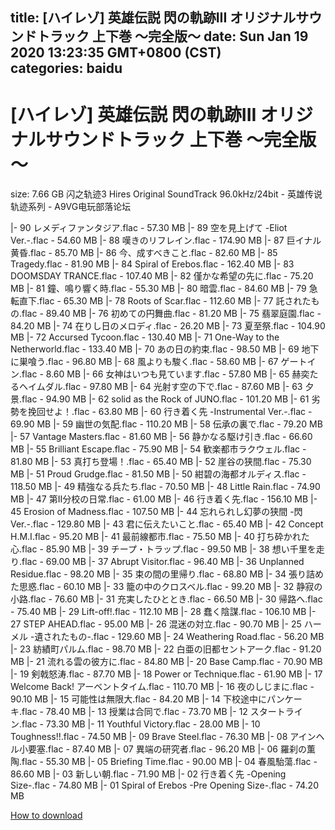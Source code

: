 
title: [ハイレゾ] 英雄伝説 閃の軌跡III オリジナルサウンドトラック 上下巻 ～完全版～
date: Sun Jan 19 2020 13:23:35 GMT+0800 (CST)    
categories: baidu
---

# [ハイレゾ] 英雄伝説 閃の軌跡III オリジナルサウンドトラック 上下巻 ～完全版～
size: 7.66 GB
 闪之轨迹3 Hires Original SoundTrack 96.0kHz/24bit - 英雄传说轨迹系列 - A9VG电玩部落论坛
 
|- 90 レメディファンタジア.flac - 57.30 MB
|- 89 空を見上げて -Eliot Ver.-.flac - 54.60 MB
|- 88 嘆きのリフレイン.flac - 174.90 MB
|- 87 巨イナル黄昏.flac - 85.70 MB
|- 86 今、成すべきこと.flac - 82.60 MB
|- 85 Tragedy.flac - 81.90 MB
|- 84 Spiral of Erebos.flac - 162.40 MB
|- 83 DOOMSDAY TRANCE.flac - 107.40 MB
|- 82 僅かな希望の先に.flac - 75.20 MB
|- 81 鐘、鳴り響く時.flac - 55.30 MB
|- 80 暗雲.flac - 84.60 MB
|- 79 急転直下.flac - 65.30 MB
|- 78 Roots of Scar.flac - 112.60 MB
|- 77 託されたもの.flac - 89.40 MB
|- 76 初めての円舞曲.flac - 81.20 MB
|- 75 翡翠庭園.flac - 84.20 MB
|- 74 在りし日のメロディ.flac - 26.20 MB
|- 73 夏至祭.flac - 104.90 MB
|- 72 Accursed Tycoon.flac - 130.40 MB
|- 71 One-Way to the Netherworld.flac - 133.40 MB
|- 70 あの日の約束.flac - 98.50 MB
|- 69 地下に巣喰う.flac - 96.80 MB
|- 68 風よりも駿く.flac - 58.60 MB
|- 67 ゲートイン.flac - 8.60 MB
|- 66 女神はいつも見ています.flac - 57.80 MB
|- 65 赫奕たるヘイムダル.flac - 97.80 MB
|- 64 光射す空の下で.flac - 87.60 MB
|- 63 夕景.flac - 94.90 MB
|- 62 solid as the Rock of JUNO.flac - 101.20 MB
|- 61 劣勢を挽回せよ！.flac - 63.80 MB
|- 60 行き着く先 -Instrumental Ver.-.flac - 69.90 MB
|- 59 幽世の気配.flac - 110.20 MB
|- 58 伝承の裏で.flac - 79.20 MB
|- 57 Vantage Masters.flac - 81.60 MB
|- 56 静かなる駆け引き.flac - 66.60 MB
|- 55 Brilliant Escape.flac - 75.90 MB
|- 54 歓楽都市ラクウェル.flac - 81.80 MB
|- 53 真打ち登場！.flac - 65.40 MB
|- 52 崖谷の狭間.flac - 75.30 MB
|- 51 Proud Grudge.flac - 81.50 MB
|- 50 紺碧の海都オルディス.flac - 118.50 MB
|- 49 精強なる兵たち.flac - 70.50 MB
|- 48 Little Rain.flac - 74.90 MB
|- 47 第II分校の日常.flac - 61.00 MB
|- 46 行き着く先.flac - 156.10 MB
|- 45 Erosion of Madness.flac - 107.50 MB
|- 44 忘れられし幻夢の狭間 -閃Ver.-.flac - 129.80 MB
|- 43 君に伝えたいこと.flac - 65.40 MB
|- 42 Concept H.M.I.flac - 95.20 MB
|- 41 最前線都市.flac - 75.50 MB
|- 40 打ち砕かれた心.flac - 85.90 MB
|- 39 チープ・トラップ.flac - 99.50 MB
|- 38 想い千里を走り.flac - 69.00 MB
|- 37 Abrupt Visitor.flac - 96.40 MB
|- 36 Unplanned Residue.flac - 98.20 MB
|- 35 束の間の里帰り.flac - 68.80 MB
|- 34 張り詰めた思惑.flac - 60.10 MB
|- 33 籠の中のクロスベル.flac - 99.20 MB
|- 32 静寂の小路.flac - 76.60 MB
|- 31 充実したひととき.flac - 66.50 MB
|- 30 帰路へ.flac - 75.40 MB
|- 29 Lift-off!.flac - 112.10 MB
|- 28 蠢く陰謀.flac - 106.10 MB
|- 27 STEP AHEAD.flac - 95.00 MB
|- 26 混迷の対立.flac - 90.70 MB
|- 25 ハーメル -遺されたもの-.flac - 129.60 MB
|- 24 Weathering Road.flac - 56.20 MB
|- 23 紡績町パルム.flac - 98.70 MB
|- 22 白亜の旧都セントアーク.flac - 91.20 MB
|- 21 流れる雲の彼方に.flac - 84.80 MB
|- 20 Base Camp.flac - 70.90 MB
|- 19 剣戟怒涛.flac - 87.70 MB
|- 18 Power or Technique.flac - 61.90 MB
|- 17 Welcome Back! アーベントタイム.flac - 110.70 MB
|- 16 夜のしじまに.flac - 90.10 MB
|- 15 可能性は無限大.flac - 84.20 MB
|- 14 下校途中にパンケーキ.flac - 78.40 MB
|- 13 授業は合同で.flac - 73.70 MB
|- 12 スタートライン.flac - 73.30 MB
|- 11 Youthful Victory.flac - 28.00 MB
|- 10 Toughness!!.flac - 74.50 MB
|- 09 Brave Steel.flac - 76.30 MB
|- 08 アインヘル小要塞.flac - 87.40 MB
|- 07 異端の研究者.flac - 96.20 MB
|- 06 羅刹の薫陶.flac - 55.30 MB
|- 05 Briefing Time.flac - 90.00 MB
|- 04 春風駘蕩.flac - 86.60 MB
|- 03 新しい朝.flac - 71.90 MB
|- 02 行き着く先 -Opening Size-.flac - 74.80 MB
|- 01 Spiral of Erebos -Pre Opening Size-.flac - 74.20 MB

[How to download](https://bpcam.bemobtrk.com/go/2ceec3aa-1ca2-46d6-b9ff-aaa5c184517c?jno=146)